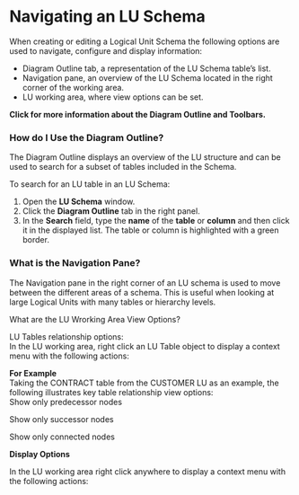 # Navigating an LU Schema

When creating or editing a Logical Unit Schema the following options are used to navigate, configure and display information:
* Diagram Outline tab, a representation of the LU Schema table’s list.
* Navigation pane, an overview of the LU Schema located in the right corner of the working area.
* LU working area, where view options can be set.

**Click for more information about the Diagram Outline and Toolbars.**

### How do I Use the Diagram Outline?
 
The Diagram Outline displays an overview of the LU structure and can be used to search for a subset of tables included in the Schema. 

To search for an LU table in an LU Schema:
1.	Open the **LU Schema** window. 
2.	Click the **Diagram Outline** tab in the right panel.
3.	In the **Search** field, type the **name** of the **table** or **column** and then click it  in the displayed list. The table or column is highlighted with a green border.

### What is the Navigation Pane? 
 
The Navigation pane in the right corner of an LU schema is used to move between the different areas of a schema. This is useful when looking at large Logical Units with many tables or hierarchy levels.

What are the LU Wrorking Area View Options?
 
LU Tables relationship options:\
In the LU working area, right click an LU Table object to display a context menu with the following actions:

**For Example**\
Taking the CONTRACT table from the CUSTOMER LU as an example, the following illustrates key table relationship view options:\
Show only predecessor nodes


Show only successor nodes


Show only connected nodes

**Display Options** 
 
In the LU working area right click anywhere to display a context menu with the following actions:
